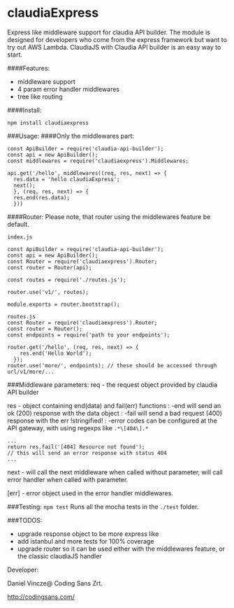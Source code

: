 # claudiaExpress
Express like middleware support for claudia API builder. The module is designed for developers who come from the express framework but want to try out AWS Lambda. ClaudiaJS with Claudia API builder is an easy way to start.

####Features:
- middleware support
- 4 param error handler middlewares
- tree like routing

####Install:
```
npm install claudiaexpress
```
###Usage:
####Only the middlewares part:
```
const ApiBuilder = require('claudia-api-builder');
const api = new ApiBuilder();
const middlewares = require('claudiaexpress').Middlewares;

api.get('/hello', middlewares((req, res, next) => {
  res.data = 'hello claudiaExpress';
  next();
  }, (req, res, next) => {
  res.end(res.data);
  }))
```
####Router:
Please note, that router using the middlewares feature be default.
```
index.js

const ApiBuilder = require('claudia-api-builder');
const api = new ApiBuilder();
const Router = require('claudiaexpress').Router;
const router = Router(api);

const routes = require('./routes.js');

router.use('v1/', routes);

module.exports = router.bootstrap();

routes.js
const Router = require('claudiaexpress').Router;
const router = Router();
const endpoints = require('path to your endpoints');

router.get('/hello', (req, res, next) => {
    res.end('Hello World');
  });
router.use('more/', endpoints); // these should be accessed through url/v1/more/...
```
###Middleware parameters:
req - the request object provided by claudia API builder

res - object containing end(data) and fail(err) functions
: -end will send an ok (200) response with the data object
: -fail will send a bad request (400) response with the err !stringified!
: -error codes can be configured at the API gateway, with using regexps like `.*\[404\].*`
```
...
return res.fail('[404] Resource not found');
// this will send an error response with status 404
...
```
next - will call the next middleware when called without parameter, will call error handler when called with parameter.

[err] - error object used in the error handler middlewares.

###Testing:
`npm test`
Runs all the mocha tests in the `./test` folder.

###TODOS:
- upgrade response object to be more express like
- add istanbul and more tests for 100% coverage
- upgrade router so it can be used either with the middlewares feature, or the classic claudiaJS handler

Developer:

Daniel Vincze@
Coding Sans Zrt.

http://codingsans.com/
